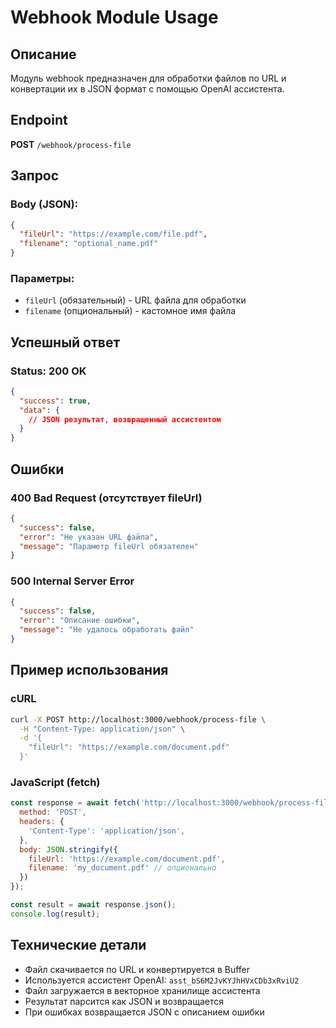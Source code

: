 # Webhook Module Usage

## Описание

Модуль webhook предназначен для обработки файлов по URL и конвертации их в JSON формат с помощью OpenAI ассистента.

## Endpoint

**POST** `/webhook/process-file`

## Запрос

### Body (JSON):
```json
{
  "fileUrl": "https://example.com/file.pdf",
  "filename": "optional_name.pdf"
}
```

### Параметры:
- `fileUrl` (обязательный) - URL файла для обработки
- `filename` (опциональный) - кастомное имя файла

## Успешный ответ

### Status: 200 OK
```json
{
  "success": true,
  "data": {
    // JSON результат, возвращенный ассистентом
  }
}
```

## Ошибки

### 400 Bad Request (отсутствует fileUrl)
```json
{
  "success": false,
  "error": "Не указан URL файла",
  "message": "Параметр fileUrl обязателен"
}
```

### 500 Internal Server Error
```json
{
  "success": false,
  "error": "Описание ошибки",
  "message": "Не удалось обработать файл"
}
```

## Пример использования

### cURL
```bash
curl -X POST http://localhost:3000/webhook/process-file \
  -H "Content-Type: application/json" \
  -d '{
    "fileUrl": "https://example.com/document.pdf"
  }'
```

### JavaScript (fetch)
```javascript
const response = await fetch('http://localhost:3000/webhook/process-file', {
  method: 'POST',
  headers: {
    'Content-Type': 'application/json',
  },
  body: JSON.stringify({
    fileUrl: 'https://example.com/document.pdf',
    filename: 'my_document.pdf' // опционально
  })
});

const result = await response.json();
console.log(result);
```

## Технические детали

- Файл скачивается по URL и конвертируется в Buffer
- Используется ассистент OpenAI: `asst_bS6M2JvKYJhHVxCDb3xRviU2`
- Файл загружается в векторное хранилище ассистента
- Результат парсится как JSON и возвращается
- При ошибках возвращается JSON с описанием ошибки

